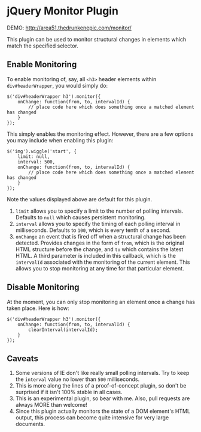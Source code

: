 # jQuery Monitor Plugin

DEMO: http://area51.thedrunkenepic.com/monitor/

This plugin can be used to monitor structural changes in elements which match the specified selector.

## Enable Monitoring

To enable monitoring of, say, all `<h3>` header elements within `div#headerWrapper`, you would simply do:
	
	$('div#headerWrapper h3').monitor({
		onChange: function(from, to, intervalId) {
			// place code here which does something once a matched element has changed
		}
	});

This simply enables the monitoring effect. However, there are a few options you may include when enabling this plugin:

	$('img').wiggle('start', {
		limit: null,
		interval: 500,
		onChange: function(from, to, intervalId) {
			// place code here which does something once a matched element has changed
		}
	});

Note the values displayed above are default for this plugin.

1. `limit` allows you to specify a limit to the number of polling intervals. Defaults to `null` which causes persistent monitoring.
2. `interval` allows you to specify the timing of each polling interval in milliseconds. Defaults to `100`, which is every tenth of a second.
3. `onChange` an event that is fired off when a structural change has been detected. Provides changes in the form of `from`, which is the original HTML structure before the change, and `to` which contains the latest HTML. A third parameter is included in this callback, which is the `intervalId` associated with the monitoring of the current element. This allows you to stop monitoring at any time for that particular element.

## Disable Monitoring

At the moment, you can only stop monitoring an element once a change has taken place. Here is how:

	$('div#headerWrapper h3').monitor({
		onChange: function(from, to, intervalId) {
			clearInterval(intervalId);
		}
	});

## Caveats

1. Some versions of IE don't like really small polling intervals. Try to keep the `interval` value no lower than `500` milliseconds.
2. This is more along the lines of a proof-of-concept plugin, so don't be surprised if it isn't 100% stable in all cases.
3. This is an experimental plugin, so bear with me. Also, pull requests are always MORE than welcome!
4. Since this plugin actually monitors the state of a DOM element's HTML output, this process can become quite intensive for very large documents. 